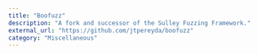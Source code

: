 ```yaml
---
title: "Boofuzz"
description: "A fork and successor of the Sulley Fuzzing Framework."
external_url: "https://github.com/jtpereyda/boofuzz"
category: "Miscellaneous"
---
```

